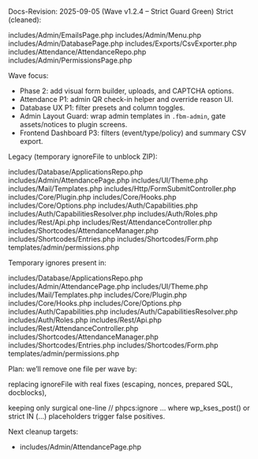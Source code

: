 Docs-Revision: 2025-09-05 (Wave v1.2.4 – Strict Guard Green)
Strict (cleaned):

includes/Admin/EmailsPage.php
includes/Admin/Menu.php
includes/Admin/DatabasePage.php
includes/Exports/CsvExporter.php
includes/Attendance/AttendanceRepo.php
includes/Admin/PermissionsPage.php

Wave focus:
- Phase 2: add visual form builder, uploads, and CAPTCHA options.
- Attendance P1: admin QR check-in helper and override reason UI.
- Database UX P1: filter presets and column toggles.
- Admin Layout Guard: wrap admin templates in `.fbm-admin`, gate assets/notices to plugin screens.
- Frontend Dashboard P3: filters (event/type/policy) and summary CSV export.

Legacy (temporary ignoreFile to unblock ZIP):

includes/Database/ApplicationsRepo.php
includes/Admin/AttendancePage.php
includes/UI/Theme.php
includes/Mail/Templates.php
includes/Http/FormSubmitController.php
includes/Core/Plugin.php
includes/Core/Hooks.php
includes/Core/Options.php
includes/Auth/Capabilities.php
includes/Auth/CapabilitiesResolver.php
includes/Auth/Roles.php
includes/Rest/Api.php
includes/Rest/AttendanceController.php
includes/Shortcodes/AttendanceManager.php
includes/Shortcodes/Entries.php
includes/Shortcodes/Form.php
templates/admin/permissions.php

Temporary ignores present in:

includes/Database/ApplicationsRepo.php
includes/Admin/AttendancePage.php
includes/UI/Theme.php
includes/Mail/Templates.php
includes/Core/Plugin.php
includes/Core/Hooks.php
includes/Core/Options.php
includes/Auth/Capabilities.php
includes/Auth/CapabilitiesResolver.php
includes/Auth/Roles.php
includes/Rest/Api.php
includes/Rest/AttendanceController.php
includes/Shortcodes/AttendanceManager.php
includes/Shortcodes/Entries.php
includes/Shortcodes/Form.php
templates/admin/permissions.php

Plan:
we’ll remove one file per wave by:

replacing ignoreFile with real fixes (escaping, nonces, prepared SQL, docblocks),

keeping only surgical one-line // phpcs:ignore … where wp_kses_post() or strict IN (…) placeholders trigger false positives.

Next cleanup targets:
- includes/Admin/AttendancePage.php
